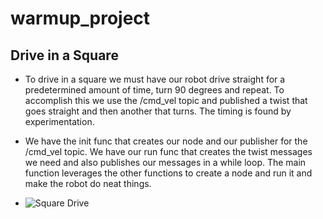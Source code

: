 # warmup_project

## Drive in a Square

* To drive in a square we must have our robot drive straight for a predetermined amount of time, turn 90 degrees and repeat. To accomplish this we use the /cmd_vel topic and published a twist that goes straight and then another that turns. The timing is found by experimentation.

* We have the init func that creates our node and our publisher for the /cmd_vel topic. We have our run func that creates the twist messages we need and also publishes our messages in a while loop. The main function leverages the other functions to create a node and run it and make the robot do neat things.

* ![Square Drive](/square_demonstration.gif)
